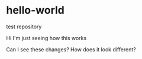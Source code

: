 # hello-world
test repository

Hi I'm just seeing how this works

Can I see these changes? How does it look different?
